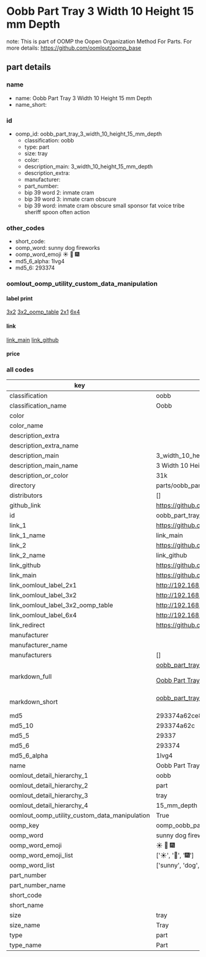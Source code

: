 # Oobb Part Tray 3 Width 10 Height 15 mm Depth  

note: This is part of OOMP the Oopen Organization Method For Parts. For more details: https://github.com/oomlout/oomp_base

##  part details
  







### name
* name: Oobb Part Tray 3 Width 10 Height 15 mm Depth
* name_short: 
### id
* oomp_id: oobb_part_tray_3_width_10_height_15_mm_depth
  * classification: oobb
  * type: part
  * size: tray
  * color: 
  * description_main: 3_width_10_height_15_mm_depth
  * description_extra: 
  * manufacturer: 
  * part_number: 
  * bip 39 word 2: inmate cram
  * bip 39 word 3: inmate cram obscure
  * bip 39 word: inmate cram obscure small sponsor fat voice tribe sheriff spoon often action

### other_codes
* short_code: 
* oomp_word: sunny dog fireworks
* oomp_word_emoji :sunny: :dog: :fireworks:
* md5_6_alpha: 1lvg4
* md5_6: 293374






### oomlout_oomp_utility_custom_data_manipulation
#### label print
[3x2](http://192.168.1.245:1112/?label=oomp%201lvg4)
[3x2_oomp_table](http://192.168.1.108:1112/?label=oomp%201lvg4)
[2x1](http://192.168.1.242:1112/?label=oomp%201lvg4)
[6x4](http://192.168.1.55:1112/?label=oomp%201lvg4)    

#### link

[link_main](https://github.com/oomlout/oomlout_oomp_version_1_messy/tree/main/parts/oobb_part_tray_3_width_10_height_15_mm_depth) [link_github](https://github.com/oomlout/oomlout_oomp_version_1_messy/tree/main/parts/oobb_part_tray_3_width_10_height_15_mm_depth)                             

#### price







### all codes 
| key | value |  
| --- | --- |  
| classification | oobb |  
| classification_name | Oobb |  
| color |  |  
| color_name |  |  
| description_extra |  |  
| description_extra_name |  |  
| description_main | 3_width_10_height_15_mm_depth |  
| description_main_name | 3 Width 10 Height 15 mm Depth |  
| description_or_color | 31k |  
| directory | parts/oobb_part_tray_3_width_10_height_15_mm_depth |  
| distributors | [] |  
| github_link | https://github.com/oomlout/oomlout_oomp_part_src/tree/main/parts/oobb_part_tray_3_width_10_height_15_mm_depth |  
| id | oobb_part_tray_3_width_10_height_15_mm_depth |  
| link_1 | https://github.com/oomlout/oomlout_oomp_version_1_messy/tree/main/parts/oobb_part_tray_3_width_10_height_15_mm_depth |  
| link_1_name | link_main |  
| link_2 | https://github.com/oomlout/oomlout_oomp_version_1_messy/tree/main/parts/oobb_part_tray_3_width_10_height_15_mm_depth |  
| link_2_name | link_github |  
| link_github | https://github.com/oomlout/oomlout_oomp_version_1_messy/tree/main/parts/oobb_part_tray_3_width_10_height_15_mm_depth |  
| link_main | https://github.com/oomlout/oomlout_oomp_version_1_messy/tree/main/parts/oobb_part_tray_3_width_10_height_15_mm_depth |  
| link_oomlout_label_2x1 | http://192.168.1.242:1112/?label=oomp%201lvg4 |  
| link_oomlout_label_3x2 | http://192.168.1.245:1112/?label=oomp%201lvg4 |  
| link_oomlout_label_3x2_oomp_table | http://192.168.1.108:1112/?label=oomp%201lvg4 |  
| link_oomlout_label_6x4 | http://192.168.1.55:1112/?label=oomp%201lvg4 |  
| link_redirect | https://github.com/oomlout/oomlout_oomp_version_1_messy/tree/main/parts/oobb_part_tray_3_width_10_height_15_mm_depth |  
| manufacturer |  |  
| manufacturer_name |  |  
| manufacturers | [] |  
| markdown_full | [oobb_part_tray_3_width_10_height_15_mm_depth](none)<br>[](none)<br>[Oobb Part Tray 3 Width 10 Height 15 Mm Depth](none)<br><br> |  
| markdown_short | [oobb_part_tray_3_width_10_height_15_mm_depth](none)<br><br> |  
| md5 | 293374a62ce85ead4de93cc7308c8ba2 |  
| md5_10 | 293374a62c |  
| md5_5 | 29337 |  
| md5_6 | 293374 |  
| md5_6_alpha | 1lvg4 |  
| name | Oobb Part Tray 3 Width 10 Height 15 mm Depth |  
| oomlout_detail_hierarchy_1 | oobb |  
| oomlout_detail_hierarchy_2 | part |  
| oomlout_detail_hierarchy_3 | tray |  
| oomlout_detail_hierarchy_4 | 15_mm_depth |  
| oomlout_oomp_utility_custom_data_manipulation | True |  
| oomp_key | oomp_oobb_part_tray_3_width_10_height_15_mm_depth |  
| oomp_word | sunny dog fireworks |  
| oomp_word_emoji | :sunny: :dog: :fireworks: |  
| oomp_word_emoji_list | [':sunny:', ':dog:', ':fireworks:'] |  
| oomp_word_list | ['sunny', 'dog', 'fireworks'] |  
| part_number |  |  
| part_number_name |  |  
| short_code |  |  
| short_name |  |  
| size | tray |  
| size_name | Tray |  
| type | part |  
| type_name | Part |  
